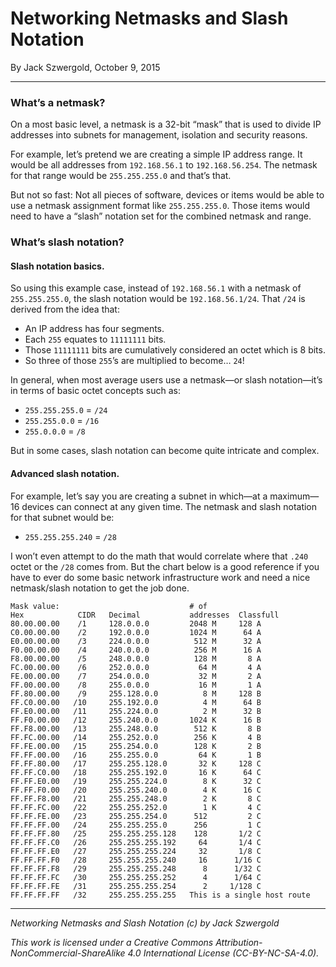 # Networking Netmasks and Slash Notation

By Jack Szwergold, October 9, 2015

***

### What’s a netmask?

On a most basic level, a netmask is a 32-bit “mask” that is used to divide IP addresses into subnets for management, isolation and security reasons.

For example, let’s pretend we are creating a simple IP address range. It would be all addresses from `192.168.56.1` to `192.168.56.254`. The netmask for that range would be `255.255.255.0` and that’s that.

But not so fast: Not all pieces of software, devices or items would be able to use a netmask assignment format like `255.255.255.0`. Those items would need to have a “slash” notation set for the combined netmask and range.

### What’s slash notation?

#### Slash notation basics.

So using this example case, instead of `192.168.56.1` with a netmask of `255.255.255.0`, the slash notation would be `192.168.56.1/24`. That `/24` is derived from the idea that:

- An IP address has four segments.
- Each `255` equates to `11111111` bits.
- Those `11111111` bits are cumulatively considered an octet which is 8 bits.
- So three of those `255`’s are multiplied to become… `24`!

In general, when most average users use a netmask—or slash notation—it’s in terms of basic octet concepts such as:

- `255.255.255.0` = `/24`
- `255.255.0.0` = `/16`
- `255.0.0.0` = `/8`

But in some cases, slash notation can become quite intricate and complex.

#### Advanced slash notation.

For example, let’s say you are creating a subnet in which—at a maximum—16 devices can connect at any given time. The netmask and slash notation for that subnet would be:

- `255.255.255.240` = `/28`

I won’t even attempt to do the math that would correlate where that `.240` octet or the `/28` comes from. But the chart below is a good reference if you have to ever do some basic network infrastructure work and need a nice netmask/slash notation to get the job done.

	Mask value:                             # of
	Hex            CIDR   Decimal           addresses  Classfull
	80.00.00.00    /1     128.0.0.0         2048 M     128 A
	C0.00.00.00    /2     192.0.0.0         1024 M      64 A
	E0.00.00.00    /3     224.0.0.0          512 M      32 A
	F0.00.00.00    /4     240.0.0.0          256 M      16 A
	F8.00.00.00    /5     248.0.0.0          128 M       8 A
	FC.00.00.00    /6     252.0.0.0           64 M       4 A
	FE.00.00.00    /7     254.0.0.0           32 M       2 A
	FF.00.00.00    /8     255.0.0.0           16 M       1 A
	FF.80.00.00    /9     255.128.0.0          8 M     128 B
	FF.C0.00.00   /10     255.192.0.0          4 M      64 B
	FF.E0.00.00   /11     255.224.0.0          2 M      32 B
	FF.F0.00.00   /12     255.240.0.0       1024 K      16 B
	FF.F8.00.00   /13     255.248.0.0        512 K       8 B
	FF.FC.00.00   /14     255.252.0.0        256 K       4 B
	FF.FE.00.00   /15     255.254.0.0        128 K       2 B
	FF.FF.00.00   /16     255.255.0.0         64 K       1 B
	FF.FF.80.00   /17     255.255.128.0       32 K     128 C
	FF.FF.C0.00   /18     255.255.192.0       16 K      64 C
	FF.FF.E0.00   /19     255.255.224.0        8 K      32 C
	FF.FF.F0.00   /20     255.255.240.0        4 K      16 C
	FF.FF.F8.00   /21     255.255.248.0        2 K       8 C
	FF.FF.FC.00   /22     255.255.252.0        1 K       4 C
	FF.FF.FE.00   /23     255.255.254.0      512         2 C
	FF.FF.FF.00   /24     255.255.255.0      256         1 C
	FF.FF.FF.80   /25     255.255.255.128    128       1/2 C
	FF.FF.FF.C0   /26     255.255.255.192     64       1/4 C
	FF.FF.FF.E0   /27     255.255.255.224     32       1/8 C
	FF.FF.FF.F0   /28     255.255.255.240     16      1/16 C
	FF.FF.FF.F8   /29     255.255.255.248      8      1/32 C
	FF.FF.FF.FC   /30     255.255.255.252      4      1/64 C
	FF.FF.FF.FE   /31     255.255.255.254      2     1/128 C
	FF.FF.FF.FF   /32     255.255.255.255   This is a single host route

***

*Networking Netmasks and Slash Notation (c) by Jack Szwergold*

*This work is licensed under a Creative Commons Attribution-NonCommercial-ShareAlike 4.0 International License (CC-BY-NC-SA-4.0).*